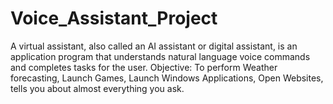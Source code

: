 # Voice_Assistant_Project
A virtual assistant, also called an AI assistant or digital assistant, is an application program that understands natural language voice commands and completes tasks for the user.  Objective: To perform Weather forecasting, Launch Games, Launch Windows Applications, Open Websites, tells you about almost everything you ask. 
